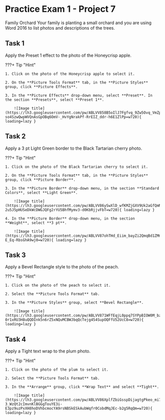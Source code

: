 # Practice Exam 1 - Project 7
Family Orchard
Your family is planting a small orchard and you are using Word 2016 to list photos and descriptions of the trees.

## Task 1
 
Apply the Preset 1 effect to the photo of the Honeycrisp apple.

???+ Tip "Hint"

    1. Click on the photo of the Honeycrisp apple to select it.

    2. On the **Picture Tools Format** tab, in the **Picture Styles** group, click **Picture Effects**. 

    3. In the **Picture Effects** drop-down menu, select **Preset**. In the section **Presets**, select **Preset 1**.

        ![Image title](https://lh3.googleusercontent.com/pw/ABLVV858B5oIlJ7Fgfvq_9Zw5Ovq_VmZp2cYVUhbolpMkCgWuo7_VqJkcGfMdrH0-so4SzwQwpWVQnAsGpOBq6OmV-_HvYgNrakPf-RrEIZ_ddr-h6E1ZlPp=w720){ loading=lazy }

## Task 2

Apply a 3 pt Light Green border to the Black Tartarian cherry photo.

???+ Tip "Hint"

    1. Click on the photo of the Black Tartarian cherry to select it.

    2. On the **Picture Tools Format** tab, in the **Picture Styles** group, click **Picture Border**.

    3. In the **Picture Border** drop-down menu, in the section **Standard Colors**, select **Light Green**.
 
        ![Image title](https://lh3.googleusercontent.com/pw/ABLVV86ySwXlD_wfKMZjGXV9Uk2aGfQmM4y9Tjq1ZovyIlzIzlU0e9BKR8p5mwMAIQdCugiFE-2u5J5pHUSeDkWcDWGJQFg2rYU5BhfMymv3-d0KbRjjvFbT=w720){ loading=lazy }

    4. In the **Picture Border** drop-down menu, in the section **Weight**, select **3 pt**.

        ![Image title](https://lh3.googleusercontent.com/pw/ABLVV87ohTHd_Eiim_bayZi2QmqBd1ZMm4_PBo2ZfVut761IcUSVLxYUcgFGLfiCjaJR5BVe4qCsp4KqNdh21cEeQpC9yk3OKTIJKkF_-E_Eq-RbsGhA9wj0=w720){ loading=lazy }

## Task 3

Apply a Bevel Rectangle style to the photo of the peach.

???+ Tip "Hint"

    1. Click on the photo of the peach to select it.

    2. Select the **Picture Tools Format** tab.

    3. In the **Picture Styles** group, select **Bevel Rectangle**.

        ![Image title](https://lh3.googleusercontent.com/pw/ABLVV871WFfEqjL0ppq7SYPpBIOW0M_bz4HWvp4cLw6Lf1p2Z0LHGAUPLm1PiYf-0r1xRU3H8uQQDInk5n6rZ5xNQuMCBWJbqQcTejg454SupOQFfU52UcC8=w720){ loading=lazy }

## Task 4

Apply a Tight text wrap to the plum photo.

???+ Tip "Hint"

    1. Click on the photo of the plum to select it.

    2. Select the **Picture Tools Format** tab.

    3. In the **Arrange** group, click **Wrap Text** and select **Tight**.
 
        ![Image title](https://lh3.googleusercontent.com/pw/ABLVV86XplfZbiGsspDijagtgPkeo_mi7-3_WzQt2cImvnKlBGGgTouYE3i-E3pz9uzPxXH8hoDVhbcmocYA9rsNBSkESkAubWqfr0CobdMqJEc-b2g5RqQm=w720){ loading=lazy }